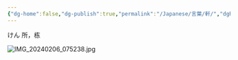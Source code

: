 ```yaml
---
{"dg-home":false,"dg-publish":true,"permalink":"/Japanese/言葉/軒/","dgPassFrontmatter":true}
---
```



けん
所，栋

![IMG_20240206_075238.jpg](/img/user/resources/%E7%99%BD%E7%86%8A%E3%82%AB%E3%83%95%E3%82%A7/IMG_20240206_075238.jpg)
